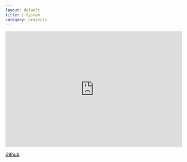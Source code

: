 ```yaml
---
layout: default
title: L-System
category: projects
---
```

<iframe width="550" height="360" src="https://www.youtube.com/embed/ieAfzjdyIcM" frameborder="0" allowfullscreen></iframe>

[Github](https://github.com/witold-gawlowski/LUnreal)
